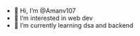 - 👋 Hi, I’m @Amanv107
- 👀 I’m interested in web dev 
- 🌱 I’m currently learning dsa and backend


<!---
Amanv107/Amanv107 is a ✨ special ✨ repository because its `README.md` (this file) appears on your GitHub profile.
You can click the Preview link to take a look at your changes.
--->
